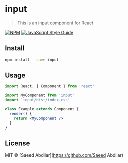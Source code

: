 # input

> This is an input component for React

[![NPM](https://img.shields.io/npm/v/input.svg)](https://www.npmjs.com/package/input) [![JavaScript Style Guide](https://img.shields.io/badge/code_style-standard-brightgreen.svg)](https://standardjs.com)

## Install

```bash
npm install --save input
```

## Usage

```jsx
import React, { Component } from 'react'

import MyComponent from 'input'
import 'input/dist/index.css'

class Example extends Component {
  render() {
    return <MyComponent />
  }
}
```

## License

MIT © [Saeed Abdilar](https://github.com/Saeed Abdilar)

